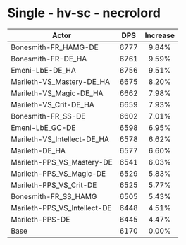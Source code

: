 # Single - hv-sc - necrolord
| Actor | DPS | Increase |
|---|:---:|:---:|
|Bonesmith-FR_HAMG-DE|6777|9.84%|
|Bonesmith-FR-DE_HA|6761|9.59%|
|Emeni-LbE-DE_HA|6756|9.51%|
|Marileth-VS_Mastery-DE_HA|6675|8.20%|
|Marileth-VS_Magic-DE_HA|6662|7.98%|
|Marileth-VS_Crit-DE_HA|6659|7.93%|
|Bonesmith-FR_SS-DE|6602|7.01%|
|Emeni-LbE_GC-DE|6598|6.95%|
|Marileth-VS_Intellect-DE_HA|6578|6.62%|
|Marileth-DE_HA|6577|6.60%|
|Marileth-PPS_VS_Mastery-DE|6541|6.03%|
|Marileth-PPS_VS_Magic-DE|6529|5.83%|
|Marileth-PPS_VS_Crit-DE|6525|5.77%|
|Bonesmith-FR_SS_HAMG|6505|5.43%|
|Marileth-PPS_VS_Intellect-DE|6448|4.51%|
|Marileth-PPS-DE|6445|4.47%|
|Base|6170|0.00%|
